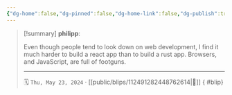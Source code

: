 ```yaml
---
{"dg-home":false,"dg-pinned":false,"dg-home-link":false,"dg-publish":true,"type":"blip","disabled rules":["yaml-title","yaml-title-alias","file-name-heading"],"title":"philipp on mastodon @ 2024-05-23","created-date":"2024-05-23T16:12:30","id":112491282448762610,"updated-date":"2025-05-02T08:50:44","dg-path":"blips/112491282448762614.md","permalink":"/blips/112491282448762614/","dgPassFrontmatter":true}
---
```


> [!summary] **philipp**:
>
> Even though people tend to look down on web development, I find it much harder to build a react app than to build a rust app. Browsers, and JavaScript, are full of footguns.
> - - -
>
> 🗓️ `Thu, May 23, 2024` · [[public/blips/112491282448762614\|🔗]]
{ #blip}


